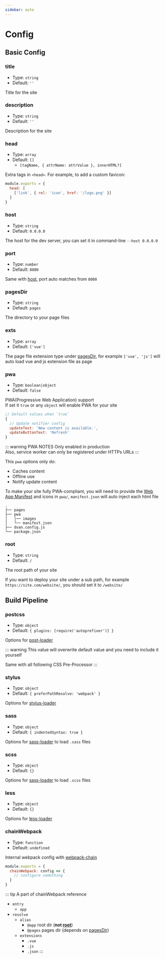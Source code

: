 ```yaml
---
sidebar: auto
---
```


# Config

## Basic Config

### title
- Type: `string`
- Default: `''`

Title for the site

### description
- Type: `string`
- Default: `''`

Description for the site

### head
- Type: `array`
- Default: `[]`
  - `[tagName, { attrName: attrValue }, innerHTML?]`

Extra tags in `<head>`. For example, to add a custom favicon:

```js
module.exports = {
  head: [
    ['link', { rel: 'icon', href: '/logo.png' }]
  ]
}
```

### host
- Type: `string`
- Default: `0.0.0.0`

The host for the dev server, you can set it in command-line `--host 0.0.0.0`

### port
- Type: `number`
- Default: `8080`

Same with [host](#host), port auto matches from `8080`

### pagesDir
- Type: `string`
- Default: `pages`

The directory to your page files

### exts
- Type: `array`
- Default: `['vue']`

The page file extension type under [pagesDir](#pagesdir), for example `['vue', 'js']` will auto load vue and js extension file as page

### pwa
- Type: `boolean|object`
- Default: `false`

PWA(Progressive Web Application) support  
If set it `true` or any `object` will enable PWA for your site

```js
// Default values when `true`
{
  // Update notifier config
  updateText: 'New content is available.',
  updateButtonText: 'Refresh'
}
```

::: warning PWA NOTES
Only enabled in production  
Also, service worker can only be registered under HTTPs URLs
:::

This `pwa` options only do:
- Caches content
- Offline use
- Notify update content

To make your site fully PWA-compliant, you will need to provide the [Web App Manifest](https://developer.mozilla.org/en-US/docs/Web/Manifest) and icons in `pwa/`, `manifest.json` will auto inject each html file
```
.
├── pages
├── pwa
│   │── images
│   └── manifest.json
├── dvan.config.js
└── package.json
```

### root
- Type: `string`
- Default: `/`

The root path of your site

If you want to deploy your site under a sub path, for example `https://site.com/website/`, you should set it to `/website/`


## Build Pipeline

### postcss
- Type: `object`
- Default: `{ plugins: [require('autoprefixer')] }`

Options for [post-loader](https://github.com/postcss/postcss-loader)

::: warning
This value will overwrite default value and you need to include it yourself

Same with all following CSS Pre-Processor
:::

### stylus
- Type: `object`
- Default: `{ preferPathResolve: 'webpack' }`

Options for [stylus-loader](https://github.com/shama/stylus-loader)

### sass
- Type: `object`
- Default: `{ indentedSyntax: true }`

Options for [sass-loader](https://github.com/webpack-contrib/sass-loader) to load `.sass` files

### scss
- Type: `object`
- Default: `{}`

Options for [sass-loader](https://github.com/webpack-contrib/sass-loader) to load `.scss` files

### less
- Type: `object`
- Default: `{}`

Options for [less-loader](https://github.com/webpack-contrib/less-loader)

### chainWebpack
- Type: `function`
- Default: `undefined`

Internal webpack config with [webpack-chain](https://github.com/neutrinojs/webpack-chain)

```js
module.exports = {
  chainWebpack: config => {
    // configure something
  }
}
```

::: tip A part of chainWebpack reference
- `entry`
  - `app`
- `resolve`
  - `alias`
    - `@app` root dir (**not [root](#root)**)
    - `@pages` pages dir (depends on [pagesDir](#pagesdir))
  - `extensions`
    - `.vue`
    - `.js`
    - `.json`
:::